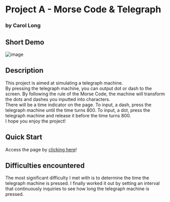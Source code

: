 # Project A - Morse Code & Telegraph
### by Carol Long

## Short Demo

![image](demo.gif)


## Description
This project is aimed at simulating a telegraph machine. <br>
By pressing the telegraph machine, you can output dot or dash to the screen. By following the rule of the Morse Code, the machine will transform the dots and dashes you inputted into characters. <br>
There will be a time indicator on the page. To input, a dash, press the telegraph machine until the time turns 800. To input, a dot, press the telegraph machine and release it before the time turns 800. <br>
I hope you enjoy the project!


## Quick Start
Access the page by [clicking here](index.html)!

## Difficulties encountered
The most significant difficulty I met with is to determine the time the telegraph machine is pressed. I finally worked it out by setting an interval that continuously inquiries to see how long the telegraph machine is pressed.
